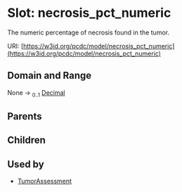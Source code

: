 
# Slot: necrosis_pct_numeric


The numeric percentage of necrosis found in the tumor.

URI: [https://w3id.org/pcdc/model/necrosis_pct_numeric](https://w3id.org/pcdc/model/necrosis_pct_numeric)


## Domain and Range

None &#8594;  <sub>0..1</sub> [Decimal](types/Decimal.md)

## Parents


## Children


## Used by

 * [TumorAssessment](TumorAssessment.md)

